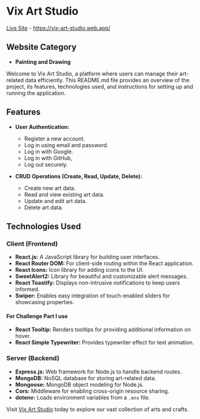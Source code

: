 # Vix Art Studio

[Live Site](https://vix-art-studio.web.app/) - https://vix-art-studio.web.app/

## Website Category

- **Painting and Drawing**

Welcome to Vix Art Studio, a platform where users can manage their art-related data efficiently. This README.md file provides an overview of the project, its features, technologies used, and instructions for setting up and running the application.

## Features

- **User Authentication:**

  - Register a new account.
  - Log in using email and password.
  - Log in with Google.
  - Log in with GitHub,
  - Log out securely.

- **CRUD Operations (Create, Read, Update, Delete):**
  - Create new art data.
  - Read and view existing art data.
  - Update and edit art data.
  - Delete art data.

## Technologies Used

### Client (Frontend)

- **React.js:** A JavaScript library for building user interfaces.
- **React Router DOM:** For client-side routing within the React application.
- **React Icons:** Icon library for adding icons to the UI.
- **SweetAlert2:** Library for beautiful and customizable alert messages.
- **React Toastify:** Displays non-intrusive notifications to keep users informed.
- **Swiper:** Enables easy integration of touch-enabled sliders for showcasing properties.

#### For Challenge Part I use

- **React Tooltip:** Renders tooltips for providing additional information on hover.
- **React Simple Typewriter:** Provides typewriter effect for text animation.

### Server (Backend)

- **Express.js:** Web framework for Node.js to handle backend routes.
- **MongoDB:** NoSQL database for storing art-related data.
- **Mongoose:** MongoDB object modeling for Node.js.
- **Cors:** Middleware for enabling cross-origin resource sharing.
- **dotenv:** Loads environment variables from a `.env` file.

Visit [Vix Art Studio](https://vix-art-studio.web.app/) today to explore our vast collection of arts and crafts.
